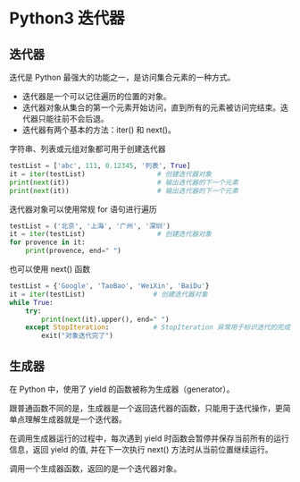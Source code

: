 # Python3 迭代器

## 迭代器

迭代是 Python 最强大的功能之一，是访问集合元素的一种方式。

- 迭代器是一个可以记住遍历的位置的对象。
- 迭代器对象从集合的第一个元素开始访问，直到所有的元素被访问完结束。迭代器只能往前不会后退。
- 迭代器有两个基本的方法：iter() 和 next()。

字符串、列表或元组对象都可用于创建迭代器

```python
testList = ['abc', 111, 0.12345, '列表', True]
it = iter(testList)                  # 创建迭代器对象
print(next(it))                      # 输出迭代器的下一个元素
print(next(it))                      # 输出迭代器的下一个元素
```

迭代器对象可以使用常规 for 语句进行遍历

```python
testList = ('北京', '上海', '广州', '深圳')
it = iter(testList)                  # 创建迭代器对象
for provence in it:
    print(provence, end=" ")
```

也可以使用 next() 函数

```python
testList = {'Google', 'TaoBao', 'WeiXin', 'BaiDu'}
it = iter(testList)                 # 创建迭代器对象
while True:
    try:
        print(next(it).upper(), end=" ")
    except StopIteration:           # StopIteration 异常用于标识迭代的完成，防止出现无限循环的情况
        exit("对象迭代完了")
```

## 生成器

在 Python 中，使用了 yield 的函数被称为生成器（generator）。

跟普通函数不同的是，生成器是一个返回迭代器的函数，只能用于迭代操作，更简单点理解生成器就是一个迭代器。

在调用生成器运行的过程中，每次遇到 yield 时函数会暂停并保存当前所有的运行信息，返回 yield 的值, 并在下一次执行 next() 方法时从当前位置继续运行。

调用一个生成器函数，返回的是一个迭代器对象。
